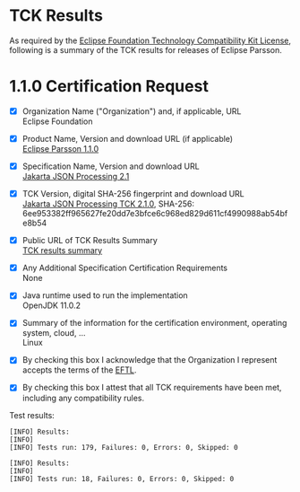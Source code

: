 [//]: # " Copyright (c) 2022 Oracle and/or its affiliates. All rights reserved. "
[//]: # "  "
[//]: # " This program and the accompanying materials are made available under the "
[//]: # " terms of the Eclipse Public License v. 2.0, which is available at "
[//]: # " http://www.eclipse.org/legal/epl-2.0. "
[//]: # "  "
[//]: # " This Source Code may also be made available under the following Secondary "
[//]: # " Licenses when the conditions for such availability set forth in the "
[//]: # " Eclipse Public License v. 2.0 are satisfied: GNU General Public License, "
[//]: # " version 2 with the GNU Classpath Exception, which is available at "
[//]: # " https://www.gnu.org/software/classpath/license.html. "
[//]: # "  "
[//]: # " SPDX-License-Identifier: EPL-2.0 OR GPL-2.0 WITH Classpath-exception-2.0 "

TCK Results
===========

As required by the
[Eclipse Foundation Technology Compatibility Kit License](https://www.eclipse.org/legal/tck.php),
following is a summary of the TCK results for releases of Eclipse Parsson.

# 1.1.0 Certification Request

- [x] Organization Name ("Organization") and, if applicable, URL<br/>
  Eclipse Foundation
- [x] Product Name, Version and download URL (if applicable)<br/>
  [Eclipse Parsson 1.1.0](https://github.com/eclipse-ee4j/parsson/releases/tag/1.1.0)
- [x] Specification Name, Version and download URL<br/>
  [Jakarta JSON Processing 2.1](https://jakarta.ee/specifications/jsonp/2.1/)
- [x] TCK Version, digital SHA-256 fingerprint and download URL<br/>
  [Jakarta JSON Processing TCK 2.1.0](https://download.eclipse.org/jakartaee/jsonp/2.1/jakarta-jsonp-tck-2.1.0.zip), SHA-256: 6ee953382ff965627fe20dd7e3bfce6c968ed829d611cf4990988ab54bfe8b54
- [x] Public URL of TCK Results Summary<br/>
  [TCK results summary](https://eclipse-ee4j.github.io/parsson/tck/TCK-Results.html)
- [x] Any Additional Specification Certification Requirements<br/>
  None
- [x] Java runtime used to run the implementation<br/>
  OpenJDK 11.0.2
- [x] Summary of the information for the certification environment, operating system, cloud, ...<br/>
  Linux
- [x] By checking this box I acknowledge that the Organization I represent accepts the terms of the [EFTL](https://www.eclipse.org/legal/tck.php).
- [x] By checking this box I attest that all TCK requirements have been met, including any compatibility rules.


Test results:

```
[INFO] Results:
[INFO] 
[INFO] Tests run: 179, Failures: 0, Errors: 0, Skipped: 0

[INFO] Results:
[INFO] 
[INFO] Tests run: 18, Failures: 0, Errors: 0, Skipped: 0
```
